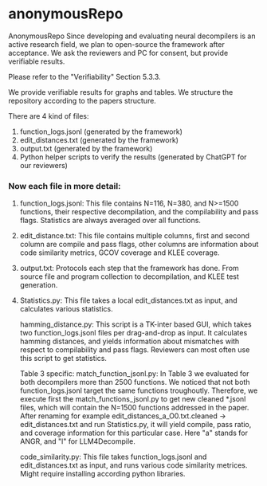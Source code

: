 # anonymousRepo
AnonymousRepo
Since developing and evaluating neural decompilers is an active research field, we plan to open-source the framework after acceptance.
We ask the reviewers and PC for consent, but provide verifiable results.

Please refer to the "Verifiability" Section 5.3.3.

We provide verifiable results for graphs and tables.
We structure the repository according to the papers structure.

There are 4 kind of files:
 1. function_logs.jsonl (generated by the framework)
 2. edit_distances.txt (generated by the framework)
 3. output.txt (generated by the framework)
 4. Python helper scripts to verify the results (generated by ChatGPT for our reviewers)
### Now each file in more detail:
1. function_logs.jsonl:
   This file contains N=116, N=380, and N>=1500 functions, their respective decompilation, and the compilability and pass flags. Statistics are always averaged over all functions.
2. edit_distance.txt:
   This file contains multiple columns, first and second column are compile and pass flags, other columns are information about code similarity metrics, GCOV coverage and KLEE coverage.
3. output.txt:
   Protocols each step that the framework has done. From source file and program collection to decompilation, and KLEE test generation.
5. Statistics.py:
   This file takes a local edit_distances.txt as input, and calculates various statistics.

   hamming_distance.py:
   This script is a TK-inter based GUI, which takes two function_logs.jsonl files per drag-and-drop as input. It calculates hamming distances, and yields information about mismatches with respect to compilability and pass flags.
   Reviewers can most often use this script to get statistics.

   Table 3 specific:
   match_function_jsonl.py:
   In Table 3 we evaluated for both decompilers more than 2500 functions. We noticed that not both function_logs.jsonl target the same functions troughoutly. Therefore, we execute first the match_functions_jsonl.py to get new cleaned *.jsonl files, which will contain the N=1500 functions addressed in the paper. After renaming for example edit_distances_a_O0.txt.cleaned -> edit_distances.txt and run Statistics.py, it will yield compile, pass ratio, and coverage information for this particular case.
   Here "a" stands for ANGR, and "l" for LLM4Decompile.

   code_similarity.py:
   This file takes function_logs.jsonl and edit_distances.txt as input, and runs various code similarity metrices. Might require installing according python libraries.

   
   
